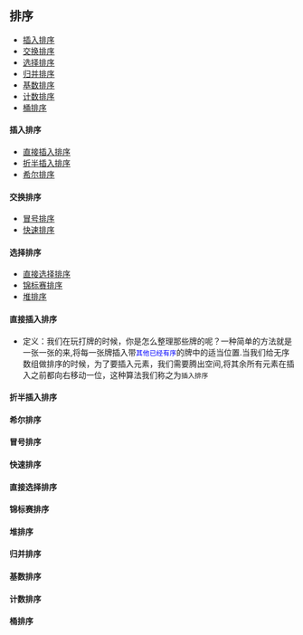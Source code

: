 ## 排序

- [插入排序](#insertion)</br>
- [交换排序](#swap)</br>
- [选择排序](#selection)</br>
- [归并排序](#merge)</br>
- [基数排序](#radix)</br>
- [计数排序](#count)</br>
- [桶排序](#bucket)</br>


#### <i id="insert"></i>插入排序  
- [直接插入排序](#straight_insertion)</br>
- [折半插入排序](#binary_insert)</br>
- [希尔排序](#shell)</br>


#### <i id="swap"></i>交换排序  
- [冒号排序](#bubble)</br>
- [快速排序](#quick)</br>


#### <i id="selection"></i>选择排序  
- [直接选择排序](#direct_selection)</br>
- [锦标赛排序](#tournament)</br>
- [堆排序](#heap)</br>

#### <i id="straight_insertion"></i>直接插入排序
- 定义：我们在玩打牌的时候，你是怎么整理那些牌的呢？一种简单的方法就是一张一张的来,将每一张牌插入带<font color="blue">`其他已经有序`</font>的牌中的适当位置.当我们给无序数组做排序的时候，为了要插入元素，我们需要腾出空间,将其余所有元素在插入之前都向右移动一位，这种算法我们称之为`插入排序`


#### <i id="binary_insert"></i>折半插入排序

#### <i id="shell"></i>希尔排序


#### <i id="bubble"></i>冒号排序


#### <i id="quick"></i>快速排序

#### <i id="direct_selection"></i>直接选择排序

#### <i id="tournament"></i>锦标赛排序

#### <i id="heap"></i>堆排序

#### <i id="merge"></i>归并排序

#### <i id="radix"></i>基数排序


#### <i id="count"></i>计数排序

#### <i id="bucket"></i>桶排序
